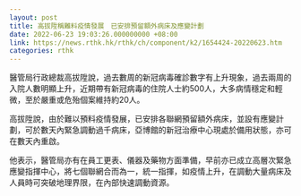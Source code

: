 ```yaml
---
layout: post
title: 高拔陞稱難料疫情發展　已安排預留額外病床及應變計劃
date: 2022-06-23 19:03:26.000000000 +08:00
link: https://news.rthk.hk/rthk/ch/component/k2/1654424-20220623.htm
categories: rthk
---
```


醫管局行政總裁高拔陞說，過去數周的新冠病毒確診數字有上升現象，過去兩周的入院人數明顯上升，近期帶有新冠病毒的住院人士約500人，大多病情穩定和輕微，至於嚴重或危殆個案維持約20人。

高拔陞說，由於難以預料疫情發展，已安排各聯網預留額外病床，並設有應變計劃，可於數天內緊急調動過千病床，亞博館的新冠治療中心現處於備用狀態，亦可在數天內重啟。

他表示，醫管局亦有在員工更表、儀器及藥物方面準備，早前亦已成立高層次緊急應變指揮中心，將七個聯網合而為一，統一指揮，如疫情上升，在調動大量病床及人員時可突破地理界限，在內部快速調動資源。
